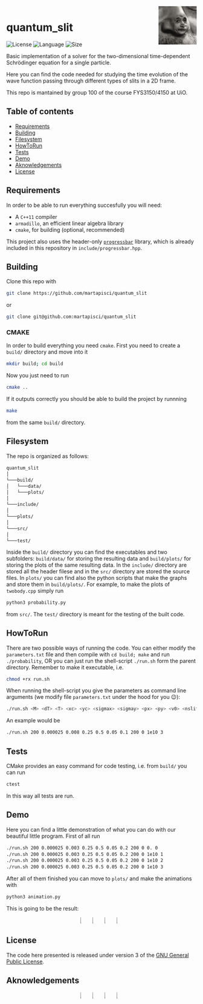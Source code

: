 <img align="right" width=20% src="logo.gif" />

[comment]: <![](./title.svg)>
# quantum_slit
![License](https://img.shields.io/github/license/martapisci/quantum_slit)
![Language](https://img.shields.io/badge/language-c%2B%2B-blue)
![Size](https://img.shields.io/github/repo-size/martapisci/quantum_slit)

Basic implementation of a solver for the two-dimensional time-dependent Schrödinger equation for a single particle.

Here you can find the code needed for studying the time evolution of the wave function passing through different types of slits in a 2D frame.

This repo is mantained by group 100 of the course FYS3150/4150 at UiO.


## Table of contents

- [Requirements](#requirements)
- [Building](#building)
- [Filesystem](#filesystem)
- [HowToRun](#howtorun)
- [Tests](#tests)
- [Demo](#demo)
- [Aknowledgements](#aknowledgements)
- [License](#license)

## Requirements

In order to be able to run everything succesfully you will need:
* A `C++11` compiler
* `armadillo`, an efficient linear algebra library
* `cmake`, for building (optional, recommended)

This project also uses the header-only [`progressbar`](https://github.com/gipert/progressbar) library, which is already included in this repository in `include/progressbar.hpp`.

## Building

Clone this repo with

```bash
git clone https://github.com/martapisci/quantum_slit
```

or

```bash
git clone git@github.com:martapisci/quantum_slit
```

### CMAKE

In order to build everything you need `cmake`. First you need to create a `build/` directory and move into it
```bash
mkdir build; cd build
```
Now you just need to run
```bash
cmake ..
```
If it outputs correctly you should be able to build the project by runnning
```bash
make
```
from the same `build/` directory. 

## Filesystem
The repo is organized as follows:
```
quantum_slit
│
└───build/
│   └───data/
│   └───plots/
│
└───include/
│
└───plots/
│
└───src/
│
└───test/
```
Inside the `build/` directory you can find the executables and two subfolders: `build/data/` for storing the resulting data and `build/plots/` for storing the plots of the same resulting data.
In the `include/` directory are stored all the header filese and in the `src/` directory are stored the source files.
In `plots/` you can find also the python scripts that make the graphs and store them in `build/plots/`. For example, to make the plots of `twobody.cpp` simply run
```bash
python3 probability.py
```
from `src/`.
The `test/` directory is meant for the testing of the built code.

## HowToRun
There are two possible ways of running the code. You can either modify the `parameters.txt` file and then compile with `cd build; make`  and run `./probability`, OR you can just run the shell-script `./run.sh` form the parent directory. Remember to make it executable, i.e.
```bash
chmod +rx run.sh
```
When running the shell-script you give the parameters as command line arguments (we modify file `parameters.txt` under the hood for you :wink:):
```bash
./run.sh <M> <dT> <T> <xc> <yc> <sigmax> <sigmay> <px> <py> <v0> <nslit>
```
An example would be
```bash
./run.sh 200 0.000025 0.008 0.25 0.5 0.05 0.1 200 0 1e10 3
```
## Tests
CMake provides an easy command for code testing, i.e. from `build/` you can run
```bash
ctest
```
In this way all tests are run.

## Demo
Here you can find a little demonstration of what you can do with our beautiful little program. First of all run
```bash
./run.sh 200 0.000025 0.003 0.25 0.5 0.05 0.2 200 0 0. 0
./run.sh 200 0.000025 0.003 0.25 0.5 0.05 0.2 200 0 1e10 1
./run.sh 200 0.000025 0.003 0.25 0.5 0.05 0.2 200 0 1e10 2
./run.sh 200 0.000025 0.003 0.25 0.5 0.05 0.2 200 0 1e10 3
```
After all of them finished you can move to `plots/` and make the animations with
```bash
python3 animation.py
```
This is going to be the result:
<p align="center">
<button  style="border: transparent; background-color: transparent;">
    <img align="left" width=10% src="demo/no_slit"> 
</button>
<button  style="border: transparent; background-color: transparent;">
    <img align="left" width=10% src="demo/single_slit"> 
</button>
<button style="border: transparent; background-color: transparent;">
    <img align="left" width=10% src="demo/double_slit"> 
</button>
<button style="border: transparent; background-color: transparent;">
    <img align="left" width=10% src="demo/triple_slit"> 
</button>
</p>



## License

The code here presented is released under version 3 of the [GNU General Public License](https://www.gnu.org/licenses/gpl-3.0.html).


## Aknowledgements
<p align="center">
<button  style="border: transparent; background-color: transparent;">
    <img align="left" width=10% src="https://avatars.githubusercontent.com/u/51904841?v=4"> 
</button>
<button style="border: transparent; background-color: transparent;">
    <img align="left" width=10% src="https://avatars.githubusercontent.com/u/112166702?v="> 
</button>
<button style="border: transparent; background-color: transparent;">
    <img align="left" width=10% src="https://avatars.githubusercontent.com/u/79975678?s=400&u=6770b5f0354ed29bf9a54e7f27a8250bb812c279&v=4"> 
</button>
<button style="border: transparent; background-color: transparent;">
    <img align="left" width=10% src="https://avatars.githubusercontent.com/u/112163092?v=4">
</button>
</p>


